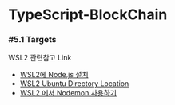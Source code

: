 # TypeScript-BlockChain

### #5.1 Targets   
WSL2 관련참고 Link
- [WSL2에 Node.js 설치](https://velog.io/@iinsue/WSL2%EC%97%90-Node.js-%EC%84%A4%EC%B9%98)
- [WSL2 Ubuntu Directory Location](https://velog.io/@iinsue/WSL2-%EB%94%94%EB%A0%89%ED%86%A0%EB%A6%AC-%EA%B2%80%EC%83%89)
- [WSL2 에서 Nodemon 사용하기](https://velog.io/@iinsue/WSL2-%EC%97%90%EC%84%9C-Nodemon-%EC%82%AC%EC%9A%A9%ED%95%98%EA%B8%B0)
